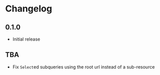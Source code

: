 # Changelog

## 0.1.0
- Initial release

## TBA
- Fix `Select`ed subqueries using the root url instead of a sub-resource

